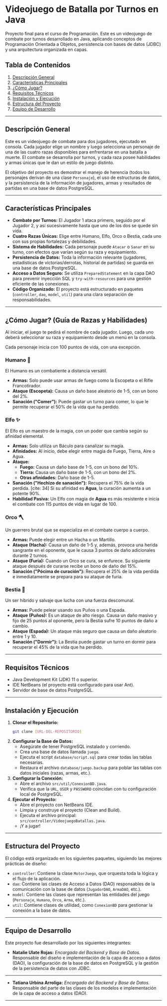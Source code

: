#  Videojuego de Batalla por Turnos en Java 

Proyecto final para el curso de Programación. Este es un videojuego de combate por turnos desarrollado en Java, aplicando conceptos de Programación Orientada a Objetos, persistencia con bases de datos (JDBC) y una arquitectura organizada en capas. 

## Tabla de Contenidos
1.  [Descripción General](#descripción-general)
2.  [Características Principales](#características-principales)
3.  [¿Cómo Jugar?](#cómo-jugar-guía-de-razas-y-habilidades)
4.  [Requisitos Técnicos](#requisitos-técnicos)
5.  [Instalación y Ejecución](#instalación-y-ejecución)
6.  [Estructura del Proyecto](#estructura-del-proyecto)
7.  [Equipo de Desarrollo](#equipo-de-desarrollo)

---

## Descripción General
Este es un videojuego de combate para dos jugadores, ejecutado en consola.  Cada jugador elige un nombre y luego selecciona un personaje de una de las cuatro razas disponibles para enfrentarse en una batalla a muerte.  El combate se desarrolla por turnos, y cada raza posee habilidades y armas únicas que le dan un estilo de juego distinto. 

El objetivo del proyecto es demostrar el manejo de herencia (todos los personajes derivan de una clase `Personaje`), el uso de estructuras de datos, y la persistencia de la información de jugadores, armas y resultados de partidas en una base de datos PostgreSQL. 

---

## Características Principales
* **Combate por Turnos:** El Jugador 1 ataca primero, seguido por el Jugador 2, y así sucesivamente hasta que uno de los dos se quede sin vida. 
* **Cuatro Razas Únicas:** Elige entre Humano, Elfo, Orco o Bestia, cada uno con sus propias fortalezas y debilidades. 
* **Sistema de Habilidades:** Cada personaje puede `Atacar` o `Sanar` en su turno, con efectos que varían según su raza y equipamiento. 
* **Persistencia de Datos:** Toda la información relevante (jugadores, estadísticas de victorias/derrotas, historial de partidas) se guarda en una base de datos PostgreSQL. 
* **Acceso a Datos Seguro:** Se utiliza `PreparedStatement` en la capa DAO para prevenir inyección SQL y `try-with-resources` para una gestión eficiente de las conexiones.
* **Código Organizado:** El proyecto está estructurado en paquetes (`controller`, `dao`, `model`, `util`) para una clara separación de responsabilidades.

---

## ¿Cómo Jugar? (Guía de Razas y Habilidades)
Al iniciar, el juego te pedirá el nombre de cada jugador. Luego, cada uno deberá seleccionar su raza y equipamiento desde un menú en la consola. 

Cada personaje inicia con 100 puntos de vida, con una excepción. 

### Humano 🔫
El Humano es un combatiente a distancia versátil.
* **Armas:** Solo puede usar armas de fuego como la Escopeta o el Rifle Francotirador. 
* **Ataque (Escopeta):** Causa un daño base aleatorio de 1-5, con un bono del 2%. 
* **Sanación ("Comer"):** Puede gastar un turno para comer, lo que le permite recuperar el 50% de la vida que ha perdido. 

### Elfo ✨
El Elfo es un maestro de la magia, con un poder que cambia según su afinidad elemental.
* **Armas:** Solo utiliza un Báculo para canalizar su magia. 
* **Afinidades:** Al inicio, debe elegir entre magia de Fuego, Tierra, Aire o Agua. 
* **Ataque:**
    * **Fuego:** Causa un daño base de 1-5, con un bono del 10%. 
    * **Tierra:** Causa un daño base de 1-5, con un bono del 2%. 
    * **Otras afinidades:** Daño base de 1-5. 
* **Sanación ("Hechizo de sanación"):** Recupera el 75% de la vida perdida. [cite: 34] Si su afinidad es **Agua**, la curación aumenta a un potente 90%. 
* **Habilidad Pasiva:** Un Elfo con magia de **Agua** es más resistente e inicia el combate con 115 puntos de vida en lugar de 100. 

### Orco 🪓
Un guerrero brutal que se especializa en el combate cuerpo a cuerpo.
* **Armas:** Puede elegir entre un Hacha o un Martillo. 
* **Ataque (Hacha):** Causa un daño de 1-5 y, además, provoca una herida sangrante en el oponente, que le causa 3 puntos de daño adicionales durante 2 turnos. 
* **Ataque (Furia):** Cuando un Orco se cura, se enfurece. Su siguiente ataque después de curarse recibe un bono de daño del 15%. 
* **Sanación ("Pócima de curación"):** Recupera el 25% de la vida perdida e inmediatamente se prepara para su ataque de furia. 

### Bestia 🐾
Un ser híbrido y salvaje que lucha con una fuerza descomunal. 
* **Armas:** Puede pelear usando sus Puños o una Espada. 
* **Ataque (Puños):** Es un ataque de alto riesgo. Causa un daño masivo y fijo de 25 puntos al oponente, pero la Bestia sufre 10 puntos de daño a cambio. 
* **Ataque (Espada):** Un ataque más seguro que causa un daño aleatorio entre 1 y 10. 
* **Sanación ("Dormir"):** La Bestia puede gastar un turno en dormir para recuperar el 45% de la vida que ha perdido. 

---

## Requisitos Técnicos
* Java Development Kit (JDK) 11 o superior.
* IDE NetBeans (el proyecto está configurado para usar Ant). 
* Servidor de base de datos PostgreSQL. 

---

## Instalación y Ejecución
1.  **Clonar el Repositorio:** 
    ```bash
    git clone [URL-DEL-REPOSITORIO]
    ```
2.  **Configurar la Base de Datos:**
    * Asegúrate de tener PostgreSQL instalado y corriendo.
    * Crea una base de datos llamada `juego`.
    * Ejecuta el script `database/script.sql` para crear todas las tablas necesarias. 
    * Restaura el archivo `database/juego.backup` para poblar las tablas con datos iniciales (razas, armas, etc.). 
3.  **Configurar la Conexión:**
    * Abre el archivo `src/util/ConexionBD.java`.
    * Verifica que la `URL`, `USER` y `PASSWORD` coincidan con tu configuración local de PostgreSQL.
4.  **Ejecutar el Proyecto:**
    * Abre el proyecto con NetBeans IDE. 
    * Limpia y construye el proyecto (Clean and Build).
    * Ejecuta el archivo principal: `src/controller/VideojuegoBatallas.java`. 
    * ¡Y a jugar! 

---

## Estructura del Proyecto
El código está organizado en los siguientes paquetes, siguiendo las mejores prácticas de diseño: 

* `controller`: Contiene la clase `MotorJuego`, que orquesta toda la lógica y el flujo de la aplicación.
* `dao`: Contiene las clases de Acceso a Datos (DAO) responsables de la comunicación con la base de datos (`JugadorDAO`, `ArmaDAO`, etc.).
* `model`: Contiene las clases que representan las entidades del juego (`Personaje`, `Humano`, `Orco`, `Arma`, etc.).
* `util`: Contiene clases de utilidad, como `ConexionBD` para gestionar la conexión a la base de datos.

---

## Equipo de Desarrollo
Este proyecto fue desarrollado por los siguientes integrantes: 

* **Natalie Ulate Rojas:** *Encargada del Backend y Base de Datos.* Responsable del diseño e implementación de la capa de acceso a datos (DAO), la configuración de la base de datos en PostgreSQL y la gestión de la persistencia de datos con JDBC.
* **
* **Tatiana Urbina Arroliga:** *Encargada del Backend y Base de Datos.* Responsable del parte de las clases de los modelos  e implementación de la capa de acceso a datos (DAO).
* **